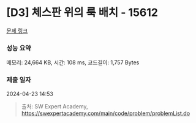 # [D3] 체스판 위의 룩 배치 - 15612 

[문제 링크](https://swexpertacademy.com/main/code/problem/problemDetail.do?contestProbId=AYOBfxwaAXsDFATW) 

### 성능 요약

메모리: 24,664 KB, 시간: 108 ms, 코드길이: 1,757 Bytes

### 제출 일자

2024-04-23 14:53



> 출처: SW Expert Academy, https://swexpertacademy.com/main/code/problem/problemList.do